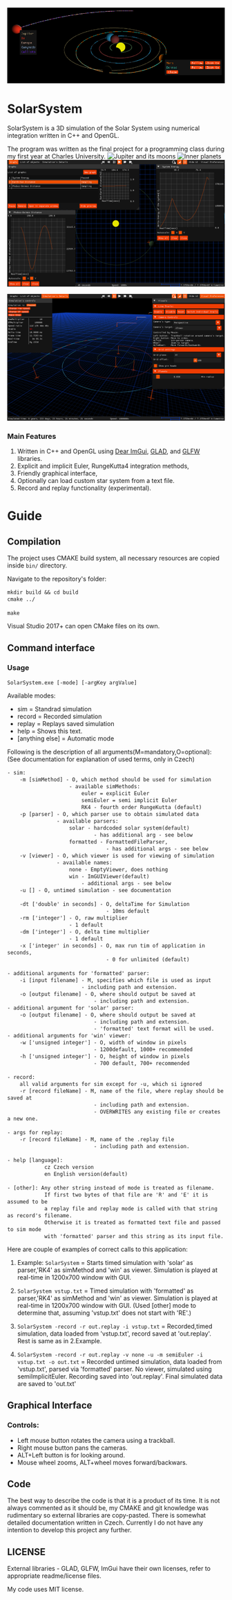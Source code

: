 ![Preview](LetniDokumentace/Figs/ContextMenu.PNG "Preview")
# SolarSystem
SolarSystem is a 3D simulation of the Solar System using numerical integration written in C++ and OpenGL.

The program was written as the final project for a programming class during my first year at Charles University.
![Jupiter and its moons](first.gif "Jupiter and its moons")
![Inner planets](preview.gif "Inner planets")
![Graphs](LetniDokumentace/Figs/Graphs.PNG "Graphs")

![gUI](LetniDokumentace/Figs/SimPropsVisualPrefs_notEdited.PNG "GUI")
### Main Features
1. Written in C++ and OpenGL using [Dear ImGui](https://github.com/ocornut/imgui), [GLAD](https://github.com/Dav1dde/glad), and [GLFW](https://github.com/glfw/glfw) libraries.
2. Explicit and implicit Euler, RungeKutta4 integration methods,
3. Friendly graphical interface,
4. Optionally can load custom star system from a text file.
5. Record and replay functionality (experimental).
# Guide
## Compilation
The project uses CMAKE build system, all necessary resources are copied inside `bin/` directory.

Navigate to the repository's folder:
```
mkdir build && cd build
cmake ../

make
```
Visual Studio 2017+ can open CMake files on its own.

## Command interface
### Usage
    SolarSystem.exe [-mode] [-argKey argValue]

Available modes:
- sim = Standrad simulation
- record = Recorded simulation
- replay = Replays saved simulation
- help = Shows this text.
- [anything else] = Automatic mode

Following is the description of all arguments(M=mandatory,O=optional):
(See documentation for explanation of used terms, only in Czech)
```
- sim:
    -m [simMethod] - O, which method should be used for simulation
                    - available simMethods:
                        euler = explicit Euler
                        semiEuler = semi implicit Euler
                        RK4 - fourth order RungeKutta (default)
    -p [parser] - O, which parser use to obtain simulated data
                - available parsers:
                    solar - hardcoded solar system(default)
                            - has additional arg - see below
                    formatted - FormattedFileParser,
                                - has additional args - see below
    -v [viewer] - O, which viewer is used for viewing of simulation
                - available names:
                    none - EmptyViewer, does nothing
                    win - ImGUIViewer(default)
                        - additional args - see below
    -u [] - O, untimed simulation - see documentation

    -dt ['double' in seconds] - O, deltaTime for Simulation
                                - 10ms default
    -rm ['integer'] - O, raw multiplier
                    - 1 default
    -dm ['integer'] - O, delta time multiplier
                    - 1 default
    -x ['integer' in seconds] - O, max run tim of application in seconds,
                                - 0 for unlimited (default)

- additional arguments for 'formatted' parser:
    -i [input filename] - M, specifies which file is used as input
                        - including path and extension.
    -o [output filename] - O, where should output be saved at
                            - including path and extension.
- additional argument for 'solar' parser:
    -o [output filename] - O, where should output be saved at
                            - including path and extension.
                            - 'formatted' text format will be used.
- additional arguments for 'win' viewer:
    -w ['unsigned integer'] - O, width of window in pixels
                            - 1200default, 1000+ recommended
    -h ['unsigned integer'] - O, height of window in pixels
                            - 700 default, 700+ recommended

- record: 
    all valid arguments for sim except for -u, which si ignored
    -r [record fileName] - M, name of the file, where replay should be saved at
                            - including path and extension.
                            - OVERWRITES any existing file or creates a new one.

- args for replay:
    -r [record fileName] - M, name of the .replay file
                            - including path and extension.

- help [language]: 
            cz Czech version
            en English version(default)

- [other]: Any other string instead of mode is treated as filename.
            If first two bytes of that file are 'R' and 'E' it is assumed to be
            a replay file and replay mode is called with that string as record's filename.
            Otherwise it is treated as formatted text file and passed to sim mode
            with 'formatted' parser and this string as its input file.
```

Here are couple of examples of correct calls to this application:
1. Example: `SolarSystem`
    = Starts timed simulation with 'solar' as parser,'RK4' as simMethod and 'win' as viewer.
        Simulation is played at real-time in 1200x700 window with GUI.

2. `SolarSystem vstup.txt`
    = Timed simulation with 'formatted' as parser,'RK4' as simMethod and 'win' as viewer.
        Simulation is played at real-time in 1200x700 window with GUI.
        (Used [other] mode to determine that, assuming 'vstup.txt' does not start with 'RE'.)
3. `SolarSystem -record -r out.replay -i vstup.txt`
    = Recorded,timed simulation, data loaded from 'vstup.txt',
        record saved at 'out.replay'.
        Rest is same as in 2.Example.
4. `SolarSystem -record -r out.replay -v none -u -m semiEuler -i vstup.txt -o out.txt`
    = Recorded untimed simulation, data loaded from 'vstup.txt', parsed via 'formatted' parser.
        No viewer, simulated using semiImplicitEuler. Recording saved into 'out.replay'.
        Final simulated data are saved to 'out.txt'


## Graphical Interface
### Controls:
- Left mouse button rotates the camera using a trackball.
- Right mouse button pans the cameras.
- ALT+Left button is for looking around.
- Mouse wheel zooms, ALT+wheel moves forward/backwars.


## Code
The best way to describe the code is that it is a product of its time.
It is not always commented as it should be, my CMAKE and git knowledge was rudimentary
so external libraries are copy-pasted. 
There is somewhat detailed documentation written in Czech.
Currently I do not have any intention to develop this project any further.


## LICENSE
External libraries - GLAD, GLFW, ImGui have their own licenses, refer to appropriate readme/license files.

My code uses MIT license.
